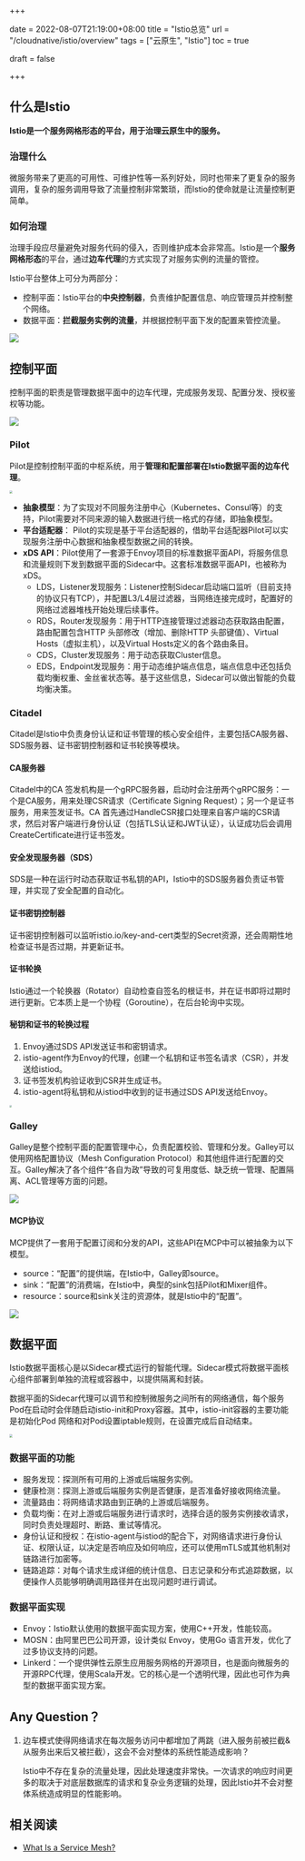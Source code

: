 +++

date = 2022-08-07T21:19:00+08:00
title = "Istio总览"
url = "/cloudnative/istio/overview"
tags = ["云原生", "Istio"]
toc = true

draft = false

+++

## 什么是Istio

**Istio是一个服务网格形态的平台，用于治理云原生中的服务。**

### 治理什么

微服务带来了更高的可用性、可维护性等一系列好处，同时也带来了更复杂的服务调用，复杂的服务调用导致了流量控制非常繁琐，而Istio的使命就是让流量控制更简单。

### 如何治理

治理手段应尽量避免对服务代码的侵入，否则维护成本会非常高。Istio是一个**服务网格形态**的平台，通过**边车代理**的方式实现了对服务实例的流量的管控。

Istio平台整体上可分为两部分：

- 控制平面：Istio平台的**中央控制器**，负责维护配置信息、响应管理员并控制整个网络。
- 数据平面：**拦截服务实例的流量**，并根据控制平面下发的配置来管控流量。

![](https://raw.githubusercontent.com/stong1994/images/master/picgo/202208091941688.svg)

## 控制平面

控制平面的职责是管理数据平面中的边车代理，完成服务发现、配置分发、授权鉴权等功能。

![](https://raw.githubusercontent.com/stong1994/images/master/picgo/202208092022467.png)

### Pilot

Pilot是控制控制平面的中枢系统，用于**管理和配置部署在Istio数据平面的边车代理**。

<img src="https://raw.githubusercontent.com/stong1994/images/master/picgo/202208082339619.png" style="zoom: 33%;" />

- **抽象模型**：为了实现对不同服务注册中心（Kubernetes、Consul等）的支持，Pilot需要对不同来源的输入数据进行统一格式的存储，即抽象模型。
- **平台适配器**： Pilot的实现是基于平台适配器的，借助平台适配器Pilot可以实现服务注册中心数据和抽象模型数据之间的转换。
- **xDS API**：Pilot使用了一套源于Envoy项目的标准数据平面API，将服务信息和流量规则下发到数据平面的Sidecar中。这套标准数据平面API，也被称为 xDS。
  - LDS，Listener发现服务：Listener控制Sidecar启动端口监听（目前支持的协议只有TCP），并配置L3/L4层过滤器，当网络连接完成时，配置好的网络过滤器堆栈开始处理后续事件。
  - RDS，Router发现服务：用于HTTP连接管理过滤器动态获取路由配置，路由配置包含HTTP 头部修改（增加、删除HTTP 头部键值）、Virtual Hosts（虚拟主机），以及Virtual Hosts定义的各个路由条目。
  - CDS，Cluster发现服务：用于动态获取Cluster信息。
  - EDS，Endpoint发现服务：用于动态维护端点信息，端点信息中还包括负载均衡权重、金丝雀状态等。基于这些信息，Sidecar可以做出智能的负载均衡决策。

### Citadel

Citadel是Istio中负责身份认证和证书管理的核心安全组件，主要包括CA服务器、SDS服务器、证书密钥控制器和证书轮换等模块。

#### CA服务器

Citadel中的CA 签发机构是一个gRPC服务器，启动时会注册两个gRPC服务：一个是CA服务，用来处理CSR请求（Certificate Signing Request）；另一个是证书服务，用来签发证书。CA 首先通过HandleCSR接口处理来自客户端的CSR请求，然后对客户端进行身份认证（包括TLS认证和JWT认证），认证成功后会调用CreateCertificate进行证书签发。

#### 安全发现服务器（SDS）

SDS是一种在运行时动态获取证书私钥的API，Istio中的SDS服务器负责证书管理，并实现了安全配置的自动化。

#### 证书密钥控制器

证书密钥控制器可以监听istio.io/key-and-cert类型的Secret资源，还会周期性地检查证书是否过期，并更新证书。

#### 证书轮换

Istio通过一个轮换器（Rotator）自动检查自签名的根证书，并在证书即将过期时进行更新。它本质上是一个协程（Goroutine），在后台轮询中实现。

#### 秘钥和证书的轮换过程

1. Envoy通过SDS API发送证书和密钥请求。
2. istio-agent作为Envoy的代理，创建一个私钥和证书签名请求（CSR），并发送给istiod。
3. 证书签发机构验证收到CSR并生成证书。
4. istio-agent将私钥和从istiod中收到的证书通过SDS API发送给Envoy。

<img src="https://raw.githubusercontent.com/stong1994/images/master/picgo/202208092036855.png" style="zoom:25%;" />

### Galley

Galley是整个控制平面的配置管理中心，负责配置校验、管理和分发。Galley可以使用网格配置协议（Mesh Configuration Protocol）和其他组件进行配置的交互。Galley解决了各个组件“各自为政”导致的可复用度低、缺乏统一管理、配置隔离、ACL管理等方面的问题。

![](https://raw.githubusercontent.com/stong1994/images/master/picgo/202208092048416.png)

#### MCP协议

MCP提供了一套用于配置订阅和分发的API，这些API在MCP中可以被抽象为以下模型。

- source：“配置”的提供端，在Istio中，Galley即source。
- sink：“配置”的消费端，在Istio中，典型的sink包括Pilot和Mixer组件。
- resource：source和sink关注的资源体，就是Istio中的“配置”。

![](https://raw.githubusercontent.com/stong1994/images/master/picgo/202208092053509.png)

## 数据平面

Istio数据平面核心是以Sidecar模式运行的智能代理。Sidecar模式将数据平面核心组件部署到单独的流程或容器中，以提供隔离和封装。

数据平面的Sidecar代理可以调节和控制微服务之间所有的网络通信，每个服务Pod在启动时会伴随启动istio-init和Proxy容器。其中，istio-init容器的主要功能是初始化Pod 网络和对Pod设置iptable规则，在设置完成后自动结束。

<img src="https://raw.githubusercontent.com/stong1994/images/master/picgo/202208091209833.png" style="zoom:33%;" />

### 数据平面的功能

- 服务发现：探测所有可用的上游或后端服务实例。
- 健康检测：探测上游或后端服务实例是否健康，是否准备好接收网络流量。
- 流量路由：将网络请求路由到正确的上游或后端服务。
- 负载均衡：在对上游或后端服务进行请求时，选择合适的服务实例接收请求，同时负责处理超时、断路、重试等情况。
- 身份认证和授权：在istio-agent与istiod的配合下，对网络请求进行身份认证、权限认证，以决定是否响应及如何响应，还可以使用mTLS或其他机制对链路进行加密等。
- 链路追踪：对每个请求生成详细的统计信息、日志记录和分布式追踪数据，以便操作人员能够明确调用路径并在出现问题时进行调试。

### 数据平面实现

- Envoy：Istio默认使用的数据平面实现方案，使用C++开发，性能较高。
- MOSN：由阿里巴巴公司开源，设计类似 Envoy，使用Go 语言开发，优化了过多协议支持的问题。
- Linkerd：一个提供弹性云原生应用服务网格的开源项目，也是面向微服务的开源RPC代理，使用Scala开发。它的核心是一个透明代理，因此也可作为典型的数据平面实现方案。

## Any Question？

1. 边车模式使得网络请求在每次服务访问中都增加了两跳（进入服务前被拦截&从服务出来后又被拦截），这会不会对整体的系统性能造成影响？

   Istio中不存在复杂的流量处理，因此处理速度非常快。一次请求的响应时间更多的取决于对底层数据库的请求和复杂业务逻辑的处理，因此Istio并不会对整体系统造成明显的性能影响。

## 相关阅读

- [What Is a Service Mesh?](https://www.nginx.com/blog/what-is-a-service-mesh/)
